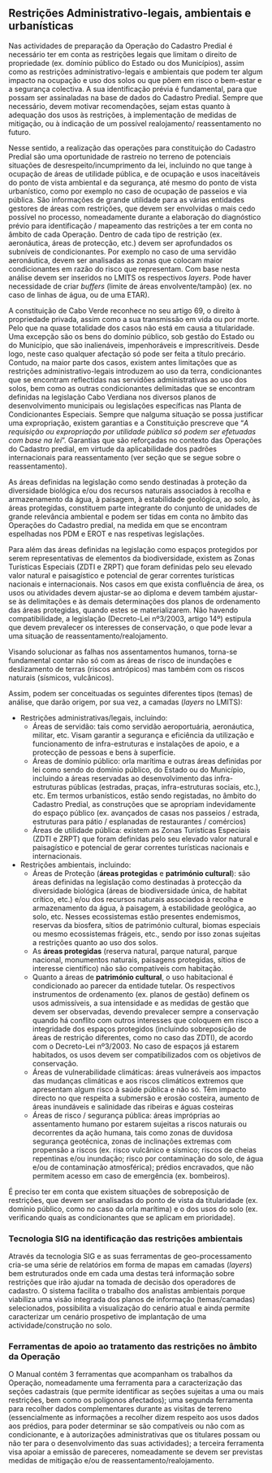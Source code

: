 ## Restrições Administrativo-legais, ambientais e urbanísticas

Nas actividades de preparação da Operação do Cadastro Predial é necessário ter em conta as restrições legais que limitam o direito de propriedade \(ex. domínio público do Estado ou dos Municípios\), assim como as restrições administrativo-legais e ambientais que podem ter algum impacto na ocupação e uso dos solos ou que põem em risco o bem-estar e a segurança colectiva. A sua identificação prévia é fundamental, para que possam ser assinaladas na base de dados do Cadastro Predial. Sempre que necessário, devem motivar recomendações, sejam estas quanto à adequação dos usos às restrições, à implementação de medidas de mitigação, ou à indicação de um possível realojamento/ reassentamento no futuro.

Nesse sentido, a realização das operações para constituição do Cadastro Predial são uma oportunidade de rastreio no terreno de potenciais situações de desrespeito/incumprimento da lei, incluindo no que tange à ocupação de áreas de utilidade pública, e de ocupação e usos inaceitáveis do ponto de vista ambiental e da segurança, até mesmo do ponto de vista urbanístico, como por exemplo no caso de ocupação de passeios e via pública. São informações de grande utilidade para as várias entidades gestores de áreas com restrições, que devem ser envolvidas o mais cedo possível no processo, nomeadamente durante a elaboração do diagnóstico prévio para identificação / mapeamento das restrições a ter em conta no âmbito de cada Operação. Dentro de cada tipo de restrição \(ex. aeronáutica, áreas de protecção, etc.\) devem ser aprofundados os subníveis de condicionantes. Por exemplo no caso de uma servidão aeronáutica, devem ser analisadas as zonas que colocam maior condicionantes em razão do risco que representam. Com base nesta análise devem ser inseridos no LMITS os respectivos _layers_. Pode haver necessidade de criar _buffers_ \(limite de áreas envolvente/tampão\) \(ex. no caso de linhas de água, ou de uma ETAR\).

A constituição de Cabo Verde reconhece no seu artigo 69, o direito à propriedade privada, assim como a sua transmissão em vida ou por morte. Pelo que na quase totalidade dos casos não está em causa a titularidade. Uma excepção são os bens do domínio público, sob gestão do Estado ou do Município, que são inalienáveis, impenhoráveis e imprescritíveis. Desde logo, neste caso qualquer afectação só pode ser feita a título precário. Contudo, na maior parte dos casos, existem antes limitações que as restrições administrativo-legais introduzem ao uso da terra, condicionantes que se encontram reflectidas nas servidões administrativas ao uso dos solos, bem como as outras condicionantes delimitadas que se encontram definidas na legislação Cabo Verdiana nos diversos planos de desenvolvimento municipais ou legislações específicas nas Planta de Condicionantes Especiais. Sempre que nalguma situação se possa justificar uma expropriação, existem garantias e a Constituição prescreve que “_A requisição ou expropriação por utilidade pública só podem ser efetuadas com base na lei_”. Garantias que são reforçadas no contexto das Operações do Cadastro predial, em virtude da aplicabilidade dos padrões internacionais para reassentamento \(ver seção que se segue sobre o reassentamento\).

As áreas definidas na legislação como sendo destinadas à proteção da diversidade biológica e/ou dos recursos naturais associados à recolha e armazenamento da água, à paisagem, à estabilidade geológica, ao solo, às áreas protegidas, constituem parte integrante do conjunto de unidades de grande relevância ambiental e podem ser tidas em conta no âmbito das Operações do Cadastro predial, na medida em que se encontram espelhadas nos PDM e EROT e nas respetivas legislações.

Para além das áreas definidas na legislação como espaços protegidos por serem representativas de elementos da biodiversidade, existem as Zonas Turísticas Especiais \(ZDTI e ZRPT\) que foram definidas pelo seu elevado valor natural e paisagístico e potencial de gerar correntes turísticas nacionais e internacionais. Nos casos em que exista confluência de área, os usos ou atividades devem ajustar-se ao diploma e devem também ajustar-se às delimitações e às demais determinações dos planos de ordenamento das áreas protegidas, quando estes se materializarem. Não havendo compatibilidade, a legislação \(Decreto-Lei nº3/2003, artigo 14º\) estipula que devem prevalecer os interesses de conservação, o que pode levar a uma situação de reassentamento/realojamento.

Visando solucionar as falhas nos assentamentos humanos, torna-se fundamental contar não só com as áreas de risco de inundações e deslizamento de terras \(riscos antrópicos\) mas também com os riscos naturais \(sísmicos, vulcânicos\).

Assim, podem ser conceituadas os seguintes diferentes tipos \(temas\) de análise, que darão origem, por sua vez, a camadas \(_layers_ no LMITS\):

* Restrições administrativas/legais, incluindo:
  * Áreas de servidão: tais como servidão aeroportuária, aeronáutica, militar, etc. Visam garantir a segurança e eficiência da utilização e funcionamento de infra-estruturas e instalações de apoio, e a protecção de pessoas e bens à superfície.
  * Áreas de domínio público: orla marítima e outras áreas definidas por lei como sendo do domínio público, do Estado ou do Município, incluindo a áreas reservadas ao desenvolvimento das infra-estruturas públicas \(estradas, praças, infra-estruturas sociais, etc.\), etc. Em termos urbanísticos, estão sendo registadas, no âmbito do Cadastro Predial, as construções que se apropriam indevidamente do espaço público \(ex. avançados de casas nos passeios / estrada, estruturas para pátio / esplanadas de restaurantes / comércios\)
  * Áreas de utilidade pública: existem as Zonas Turísticas Especiais \(ZDTI e ZRPT\) que foram definidas pelo seu elevado valor natural e paisagístico e potencial de gerar correntes turísticas nacionais e internacionais.
* Restrições ambientais, incluindo:
  * Áreas de Proteção \(**áreas protegidas** e **património cultural**\): são áreas definidas na legislação como destinadas à protecção da diversidade biológica \(áreas de biodiversidade única, de habitat crítico, etc.\) e/ou dos recursos naturais associados à recolha e armazenamento da água, à paisagem, à estabilidade geológica, ao solo, etc. Nesses ecossistemas estão presentes endemismos, reservas da biosfera, sítios de património cultural, biomas especiais ou mesmo ecossistemas frágeis, etc., sendo por isso zonas sujeitas a restrições quanto ao uso dos solos. 
  * As **áreas protegidas** \(reserva natural, parque natural, parque nacional, monumentos naturais, paisagens protegidas, sítios de interesse científico\) não são compatíveis com habitação. 
  * Quanto a áreas de **património cultural**, o uso habitacional é condicionado ao parecer da entidade tutelar. Os respectivos instrumentos de ordenamento \(ex. planos de gestão\) definem os usos admissíveis, a sua intensidade e as medidas de gestão que devem ser observadas, devendo prevalecer sempre a conservação quando há conflito com outros interesses que coloquem em risco a integridade dos espaços protegidos \(incluindo sobreposição de áreas de restrição diferentes, como no caso das ZDTI\), de acordo com o Decreto-Lei nº3/2003. No caso de espaços já estarem habitados, os usos devem ser compatibilizados com os objetivos de conservação.
  * Áreas de vulnerabilidade climáticas: áreas vulneráveis aos impactos das mudanças climáticas e aos riscos climáticos extremos que apresentam algum risco à saúde pública e não só. Têm impacto directo no que respeita a submersão e erosão costeira, aumento de áreas inundáveis e salinidade das ribeiras e águas costeiras
  * Áreas de risco / segurança pública: áreas impróprias ao assentamento humano por estarem sujeitas a riscos naturais ou decorrentes da ação humana, tais como zonas de duvidosa segurança geotécnica, zonas de inclinações extremas com propensão a riscos \(ex. risco vulcânico e sísmico; riscos de cheias repentinas e/ou inundação; risco por contaminação do solo, de água e/ou de contaminação atmosférica\); prédios encravados, que não permitem acesso em caso de emergência \(ex. bombeiros\).

É preciso ter em conta que existem situações de sobreposição de restrições, que devem ser analisadas do ponto de vista da titularidade \(ex. domínio público, como no caso da orla marítima\) e o dos usos do solo \(ex. verificando quais as condicionantes que se aplicam em prioridade\).

### Tecnologia SIG na identificação das restrições ambientais

Através da tecnologia SIG e as suas ferramentas de geo-processamento cria-se uma série de relatórios em forma de mapas em camadas \(_layers_\) bem estruturados onde em cada uma destas terá informação sobre restrições que irão ajudar na tomada de decisão dos operadores de cadastro. O sistema facilita o trabalho dos analistas ambientais porque viabiliza uma visão integrada dos planos de informação \(temas/camadas\) selecionados, possibilita a visualização do cenário atual e ainda permite caracterizar um cenário prospetivo de implantação de uma actividade/construção no solo.

### Ferramentas de apoio ao tratamento das restrições no âmbito da Operação

O Manual contém 3 ferramentas que acompanham os trabalhos da Operação, nomeadamente uma ferramenta para a caracterização das seções cadastrais \(que permite identificar as seções sujeitas a uma ou mais restrições, bem como os polígonos afectados\); uma segunda ferramenta para recolher dados complementares durante as visitas de terreno \(essencialmente as informações a recolher dizem respeito aos usos dados aos prédios, para poder determinar se são compatíveis ou não com as condicionante, e à autorizações administrativas que os titulares possam ou não ter para o desenvolvimento das suas actividades\); a terceira ferramenta visa apoiar a emissão de pareceres, nomeadamente se devem ser previstas medidas de mitigação e/ou de reassentamento/realojamento.

